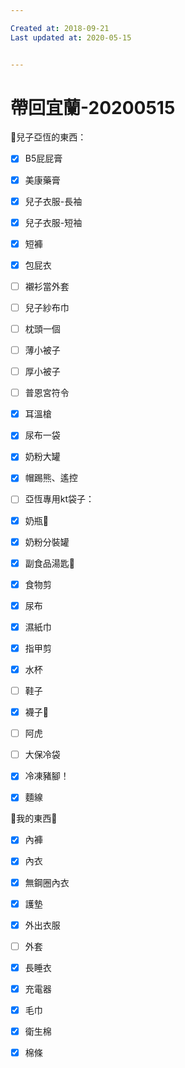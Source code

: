 ```yaml
---

Created at: 2018-09-21
Last updated at: 2020-05-15


---
```


# 帶回宜蘭-20200515


👦兒子亞恆的東西：
- [x] B5屁屁膏
- [x] 美康藥膏
- [x] 兒子衣服-長袖
- [x] 兒子衣服-短袖
- [x] 短褲
- [x] 包屁衣
- [ ] 襯衫當外套
- [ ] 兒子紗布巾
- [ ] 枕頭一個
- [ ] 薄小被子
- [ ] 厚小被子
- [ ] 普恩宮符令
- [x] 耳溫槍
- [x] 尿布一袋
- [x] 奶粉大罐
- [x] 帽踢熊、遙控

- [ ] 亞恆專用kt袋子：
- [x] 奶瓶🍼
- [x] 奶粉分裝罐
- [x] 副食品湯匙🥄
- [x] 食物剪
- [x] 尿布
- [x] 濕紙巾
- [x] 指甲剪
- [x] 水杯
- [ ] 鞋子
- [x] 襪子🧦
- [ ] 阿虎

- [ ] 大保冷袋
- [x] 冷凍豬腳！
- [x] 麵線

🥨我的東西🥨
- [x] 內褲
- [x] 內衣
- [x] 無鋼圈內衣
- [x] 護墊
- [x] 外出衣服
- [ ] 外套
- [x] 長睡衣
- [x] 充電器
- [x] 毛巾
- [x] 衛生棉
- [x] 棉條

